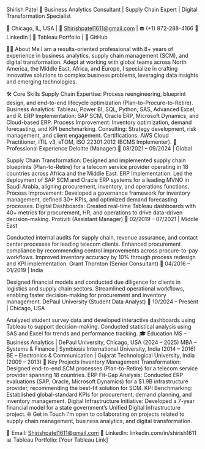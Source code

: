 Shirish Patel
🎯 Business Analytics Consultant | Supply Chain Expert | Digital Transformation Specialist

📍 Chicago, IL, USA | 📧 Shirishpatel1611@gmail.com | ☎️ (+1) 872-288-4166
🔗 LinkedIn | 🔗 Tableau Portfolio | 🔗 GitHub

👨‍💼 About Me
I am a results-oriented professional with 8+ years of experience in business analytics, supply chain management (SCM), and digital transformation. Adept at working with global teams across North America, the Middle East, Africa, and Europe, I specialize in crafting innovative solutions to complex business problems, leveraging data insights and emerging technologies.

🛠️ Core Skills
Supply Chain Expertise: Process reengineering, blueprint design, and end-to-end lifecycle optimization (Plan-to-Procure-to-Retire).
Business Analytics: Tableau, Power BI, SQL, Python, SAS, Advanced Excel, and R.
ERP Implementation: SAP SCM, Oracle ERP, Microsoft Dynamics, and Cloud-based ERP.
Process Improvement: Inventory optimization, demand forecasting, and KPI benchmarking.
Consulting: Strategy development, risk management, and client engagement.
Certifications: AWS Cloud Practitioner, ITIL v3, eTOM, ISO 22301:2012 (BCMS Implementer).
💼 Professional Experience
Deloitte (Manager)
📅 08/2021 – 09/2024 | Global

Supply Chain Transformation: Designed and implemented supply chain blueprints (Plan-to-Retire) for a telecom service provider operating in 18 countries across Africa and the Middle East.
ERP Implementation: Led the deployment of SAP SCM and Oracle ERP systems for a leading MVNO in Saudi Arabia, aligning procurement, inventory, and operations functions.
Process Improvement: Developed a governance framework for inventory management, defined 30+ KPIs, and optimized demand forecasting processes.
Digital Dashboards: Created real-time Tableau dashboards with 40+ metrics for procurement, HR, and operations to drive data-driven decision-making.
Protiviti (Assistant Manager)
📅 02/2019 – 07/2021 | Middle East

Conducted internal audits for supply chain, revenue assurance, and contact center processes for leading telecom clients.
Enhanced procurement compliance by recommending control improvements across procure-to-pay workflows.
Improved inventory accuracy by 10% through process redesign and KPI implementation.
Grant Thornton (Senior Consultant)
📅 04/2016 – 01/2019 | India

Designed financial models and conducted due diligence for clients in logistics and supply chain sectors.
Streamlined operational workflows, enabling faster decision-making for procurement and inventory management.
DePaul University (Student Data Analyst)
📅 10/2024 – Present | Chicago, USA

Analyzed student survey data and developed interactive dashboards using Tableau to support decision-making.
Conducted statistical analysis using SAS and Excel for trends and performance tracking.
🎓 Education
MS – Business Analytics | DePaul University, Chicago, USA (2024 – 2025)
MBA – Systems & Finance | Symbiosis International University, India (2014 – 2016)
BE – Electronics & Communication | Gujarat Technological University, India (2009 – 2013)
🌟 Key Projects
Inventory Management Transformation: Designed end-to-end SCM processes (Plan-to-Retire) for a telecom service provider spanning 18 countries.
ERP Fit-Gap Analysis: Conducted ERP evaluations (SAP, Oracle, Microsoft Dynamics) for a $1.9B infrastructure provider, recommending the best-fit solution for SCM.
KPI Benchmarking: Established global-standard KPIs for procurement, demand planning, and inventory management.
Digital Infrastructure Initiative: Developed a 7-year financial model for a state government’s Unified Digital Infrastructure project.
🌐 Get in Touch
I'm open to collaborating on projects related to supply chain management, business analytics, and digital transformation.

📧 Email: Shirishpatel1611@gmail.com
💼 LinkedIn: linkedin.com/in/shirish1611
📊 Tableau Portfolio: [Your Tableau Link]

